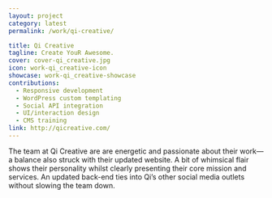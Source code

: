 ```yaml
---
layout: project
category: latest
permalink: /work/qi-creative/

title: Qi Creative
tagline: Create YouR Awesome.
cover: cover-qi_creative.jpg
icon: work-qi_creative-icon
showcase: work-qi_creative-showcase
contributions:
  - Responsive development
  - WordPress custom templating
  - Social API integration
  - UI/interaction design
  - CMS training
link: http://qicreative.com/
---
```


The team at Qi Creative are are energetic and passionate about their work&#8212;a balance also struck with their updated website. A bit of whimsical flair shows their personality whilst clearly presenting their core mission and services. An updated back-end ties into Qi’s other social media outlets without slowing the team down.
